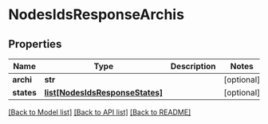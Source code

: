 # NodesIdsResponseArchis

## Properties
Name | Type | Description | Notes
------------ | ------------- | ------------- | -------------
**archi** | **str** |  | [optional] 
**states** | [**list[NodesIdsResponseStates]**](NodesIdsResponseStates.md) |  | [optional] 

[[Back to Model list]](../README.md#documentation-for-models) [[Back to API list]](../README.md#documentation-for-api-endpoints) [[Back to README]](../README.md)


